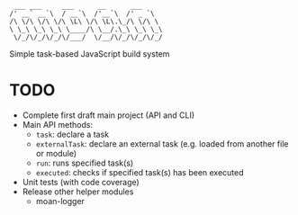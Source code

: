      ___ ___     ___      __      ___
    /' __` __`\  / __`\  /'__`\  /' _ `\
    /\ \/\ \/\ \/\ \L\ \/\ \L\.\_/\ \/\ \
    \ \_\ \_\ \_\ \____/\ \__/.\_\ \_\ \_\
     \/_/\/_/\/_/\/___/  \/__/\/_/\/_/\/_/

Simple task-based JavaScript build system

# TODO

* Complete first draft main project (API and CLI)
* Main API methods:
  * `task`: declare a task
  * `externalTask`: declare an external task (e.g. loaded from another file or module)
  * `run`: runs specified task(s)
  * `executed`: checks if specified task(s) has been executed
* Unit tests (with code coverage)
* Release other helper modules
  * moan-logger